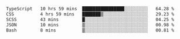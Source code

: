 <!--START_SECTION:waka-->

```txt
TypeScript   10 hrs 59 mins  ████████████████░░░░░░░░░   64.28 %
CSS          4 hrs 59 mins   ███████▒░░░░░░░░░░░░░░░░░   29.23 %
SCSS         43 mins         █░░░░░░░░░░░░░░░░░░░░░░░░   04.25 %
JSON         10 mins         ▒░░░░░░░░░░░░░░░░░░░░░░░░   00.98 %
Bash         8 mins          ▒░░░░░░░░░░░░░░░░░░░░░░░░   00.81 %
```

<!--END_SECTION:waka-->


<!--
**Leorio21/Leorio21** is a ✨ _special_ ✨ repository because its `README.md` (this file) appears on your GitHub profile.

Here are some ideas to get you started:

- 🔭 I’m currently working on ...
- 🌱 I’m currently learning ...
- 👯 I’m looking to collaborate on ...
- 🤔 I’m looking for help with ...
- 💬 Ask me about ...
- 📫 How to reach me: ...
- 😄 Pronouns: ...
- ⚡ Fun fact: ...
-->
